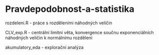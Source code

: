 # Pravdepodobnost-a-statistika
rozdeleni.R - práce s rozděleními náhodných veličin

CLV_exp.R - centrální limitní věta, konvergence součnu exponenciálních náhodných veličin k normálnímu rozdělení

akumulatory_eda - explorační analýza
